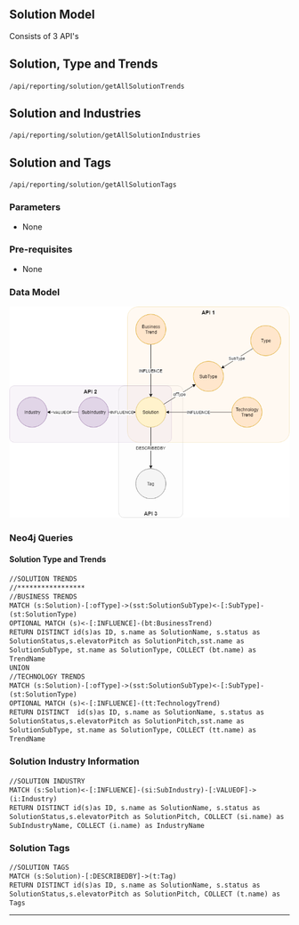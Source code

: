 
## Solution Model

Consists of 3 API's

## Solution, Type and Trends

`/api/reporting/solution/getAllSolutionTrends`

## Solution and Industries

`/api/reporting/solution/getAllSolutionIndustries`

## Solution and Tags

`/api/reporting/solution/getAllSolutionTags`

### Parameters
- None

### Pre-requisites 
- None

### Data Model

![image](images/SolutionReport.png)<br>

### Neo4j Queries

#### Solution Type and Trends
~~~
//SOLUTION TRENDS
//*****************
//BUSINESS TRENDS
MATCH (s:Solution)-[:ofType]->(sst:SolutionSubType)<-[:SubType]-(st:SolutionType)
OPTIONAL MATCH (s)<-[:INFLUENCE]-(bt:BusinessTrend)
RETURN DISTINCT id(s)as ID, s.name as SolutionName, s.status as SolutionStatus,s.elevatorPitch as SolutionPitch,sst.name as SolutionSubType, st.name as SolutionType, COLLECT (bt.name) as TrendName
UNION
//TECHNOLOGY TRENDS
MATCH (s:Solution)-[:ofType]->(sst:SolutionSubType)<-[:SubType]-(st:SolutionType)
OPTIONAL MATCH (s)<-[:INFLUENCE]-(tt:TechnologyTrend)
RETURN DISTINCT  id(s)as ID, s.name as SolutionName, s.status as SolutionStatus,s.elevatorPitch as SolutionPitch,sst.name as SolutionSubType, st.name as SolutionType, COLLECT (tt.name) as TrendName
~~~


### Solution Industry Information
~~~
//SOLUTION INDUSTRY
MATCH (s:Solution)<-[:INFLUENCE]-(si:SubIndustry)-[:VALUEOF]->(i:Industry)
RETURN DISTINCT id(s)as ID, s.name as SolutionName, s.status as SolutionStatus,s.elevatorPitch as SolutionPitch, COLLECT (si.name) as SubIndustryName, COLLECT (i.name) as IndustryName
~~~


### Solution Tags
~~~
//SOLUTION TAGS
MATCH (s:Solution)-[:DESCRIBEDBY]->(t:Tag)
RETURN DISTINCT id(s)as ID, s.name as SolutionName, s.status as SolutionStatus,s.elevatorPitch as SolutionPitch, COLLECT (t.name) as Tags
~~~

---


